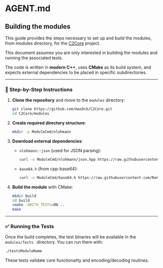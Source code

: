 # AGENT.md

## Building the modules

This guide provides the steps necessary to set up and build the modules, from modules directory, for the [C2Core](https://github.com/maxDcb/C2Core) project.

This document assumes you are only interested in building the modules and running the associated tests. 

The code is written in **modern C++**, uses **CMake** as its build system, and expects external dependencies to be placed in specific subdirectories.

---

### 📁 Step-by-Step Instructions

1. **Clone the repository** and move to the `modules` directory:

   ```bash
   git clone https://github.com/maxDcb/C2Core.git
   cd C2Core/modules
   ```

2. **Create required directory structure**:

   ```bash
   mkdir -p ModuleCmd/nlohmann
   ```

3. **Download external dependencies**:

   * `nlohmann::json` (used for JSON parsing):

     ```bash
     curl -o ModuleCmd/nlohmann/json.hpp https://raw.githubusercontent.com/maxDcb/C2TeamServer/refs/heads/master/thirdParty/nlohmann/json.hpp
     ```

   * `base64.h` (from cpp-base64):

     ```bash
     curl -o ModuleCmd/base64.h https://raw.githubusercontent.com/ReneNyffenegger/cpp-base64/82147d6d89636217b870f54ec07ddd3e544d5f69/base64.h
     ```

4. **Build the module** with CMake:

   ```bash
   mkdir build
   cd build
   cmake -DWITH_TESTS=ON ..
   make
   ```

---

### ✅ Running the Tests

Once the build completes, the test binaries will be available in the `modules/Tests ` directory. You can run them with:

```bash
./testsModuleName
```

These tests validate core functionality and encoding/decoding routines.


